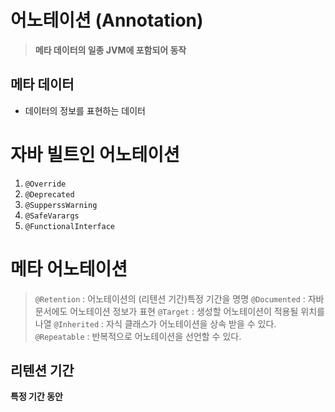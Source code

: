 # 어노테이션 (Annotation)
> **메타 데이터의 일종 JVM에 포함되어 동작**

## 메타 데이터
- 데이터의 정보를 표현하는 데이터

# 자바 빌트인 어노테이션
1. `@Override`
2. `@Deprecated`
3. `@SupperssWarning`
4. `@SafeVarargs`
5. `@FunctionalInterface`

# 메타 어노테이션
> `@Retention` : 어노테이션의 (리텐션 기간)특정 기간을 명명
> `@Documented` : 자바 문서에도 어노테이션 정보가 표현
> `@Target` : 생성할 어노테이션이 적용될 위치를 나열
> `@Inherited` : 자식 클래스가 어노테이션을 상속 받을 수 있다.
> `@Repeatable` : 반복적으로 어노테이션을 선언할 수 있다.

## 리텐션 기간
**특정 기간 동안**

